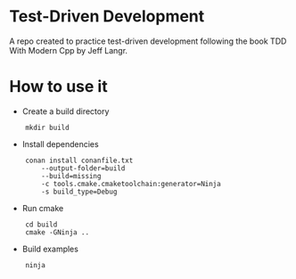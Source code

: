 # Test-Driven Development

A repo created to practice test-driven development following the book TDD With Modern Cpp by Jeff Langr.

# How to use it
- Create a build directory
```
    mkdir build
```

- Install dependencies
```
    conan install conanfile.txt 
        --output-folder=build 
        --build=missing 
        -c tools.cmake.cmaketoolchain:generator=Ninja 
        -s build_type=Debug
```
- Run cmake
```
    cd build
    cmake -GNinja ..
```
- Build examples
```
    ninja
```